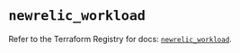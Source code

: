 # `newrelic_workload`

Refer to the Terraform Registry for docs: [`newrelic_workload`](https://registry.terraform.io/providers/newrelic/newrelic/3.42.1/docs/resources/workload).
